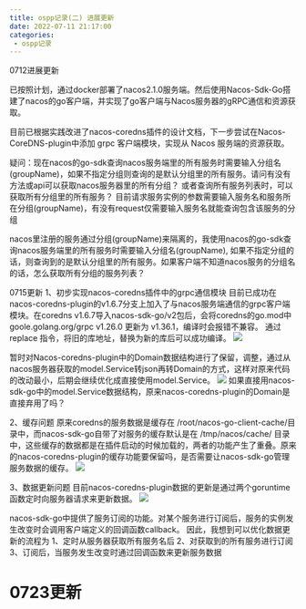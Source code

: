 ```yaml
---
title: ospp记录(二) 进展更新
date: 2022-07-11 21:17:00
categories: 
 - ospp记录
---
```


0712进展更新

已按照计划，通过docker部署了nacos2.1.0服务端。然后使用Nacos-Sdk-Go搭建了nacos的go客户端，并实现了go客户端与Nacos服务器的gRPC通信和资源获取。

目前已根据实践改进了nacos-coredns插件的设计文档，下一步尝试在Nacos-CoreDNS-plugin中添加 grpc 客户端模块，实现从 Nacos 服务端的资源获取。

疑问：现在nacos的go-sdk查询nacos服务端里的所有服务时需要输入分组名(groupName)，如果不指定分组则查询的是默认分组里的所有服务。请问有没有方法或api可以获取nacos服务器里的所有分组？
或者查询所有服务列表时，可以获取所有分组里的所有服务？
目前请求服务实例的参数需要输入服务名和服务所在分组(groupName)，有没有request仅需要输入服务名就能查询包含该服务的分组


nacos里注册的服务通过分组(groupName)来隔离的，我使用nacos的go-sdk查询nacos服务端里的所有服务时需要输入分组名(groupName), 如果不指定分组的话，则查询到的是默认分组里的所有服务。如果客户端不知道nacos服务的分组名的话，怎么获取所有分组的服务列表？


0715更新
1、初步实现nacos-coredns插件中的grpc通信模块
目前已成功在nacos-coredns-plugin的v1.6.7分支上加入了与nacos服务端通信的grpc客户端模块。在coredns v1.6.7导入nacos-sdk-go/v2包后，会将coredns的go.mod中 goole.golang.org/grpc v1.26.0 更新为 v1.36.1，编译时会报错不兼容。 通过 replace 指令，将旧的库地址，替换为新的库后可以成功编译。
![](/img/ospp_record/grpc.png)

暂时对Nacos-coredns-plugin中的Domain数据结构进行了保留，调整，通过从nacos服务器获取的model.Service转json再转Domain的方式，这样对原来代码的改动最小，后期会继续优化成直接使用model.Service。
![](/img/ospp_record/getService.png)
如果直接用nacos-sdk-go中的model.Service数据结构，原来nacos-coredns-plugin的Domain是直接弃用了吗？



2、缓存问题
原来coredns的服务数据是缓存在 /root/nacos-go-client-cache/目录中，而nacos-sdk-go自带了对服务的缓存默认是在 /tmp/nacos/cache/ 目录中，这些缓存的数据都是在插件启动的时候加载的，两者的功能产生了重叠。原来的nacos-coredns-plugin的缓存功能要保留吗，是否需要让nacos-sdk-go管理服务数据的缓存。
![](/img/ospp_record/cache_dir.png)


3、数据更新问题
目前nacos-coredns-plugin数据的更新是通过两个goruntime函数定时向服务器请求来更新数据。
![](/img/ospp_record/go_func.png)

nacos-sdk-go中提供了服务订阅的功能。对某个服务进行订阅后，服务的实例发生改变时会调用客户端定义的回调函数callback。
因此，我想到可以优化数据更新的流程为
1、定时从服务器获取所有服务名后
2、对获取到的所有服务进行订阅
3、订阅后，当服务发生改变时通过回调函数来更新服务数据


# 0723更新

